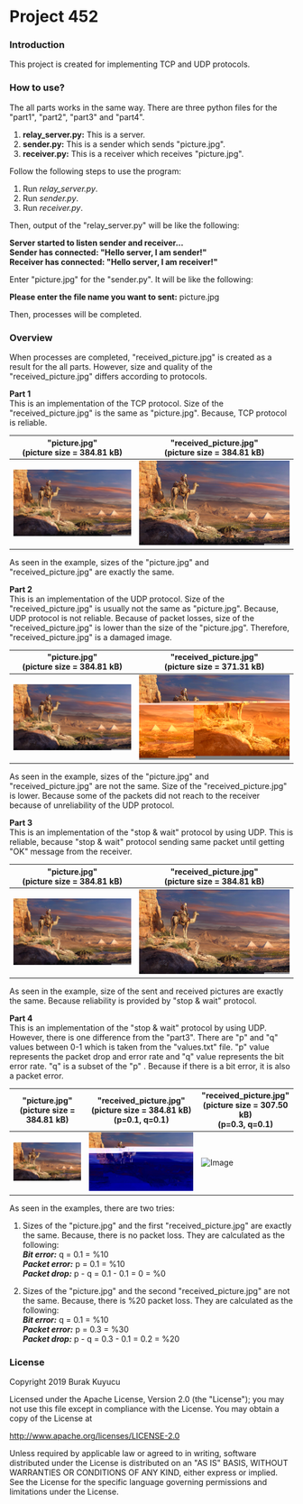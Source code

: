 Project 452
===========

### Introduction
This project is created for implementing TCP and UDP protocols.

### How to use?
The all parts works in the same way. There are three python files for the "part1", "part2", "part3" and "part4".

1. **relay_server.py:** This is a server.
2. **sender.py:**  This is a sender which sends "picture.jpg".
3. **receiver.py:** This is a receiver which receives "picture.jpg".

Follow the following steps to use the program:

1. Run _relay_server.py_.
2. Run _sender.py_.
3. Run _receiver.py_.

Then, output of the "relay_server.py" will be like the following:

>
**Server started to listen sender and receiver...<br>
Sender has connected: "Hello server, I am sender!"<br>
Receiver has connected: "Hello server, I am receiver!"**<br>

Enter "picture.jpg" for the "sender.py". It will be like the following:

>
**Please enter the file name you want to sent:** picture.jpg

Then, processes will be completed.

### Overview
When processes are completed, "received_picture.jpg" is created as a result for the all parts. However, size and quality of the "received_picture.jpg" differs according to protocols.

**Part 1**<br>
This is an implementation of the TCP protocol. Size of the "received_picture.jpg" is the same as "picture.jpg". Because, TCP protocol is reliable.

"picture.jpg"<br>(picture size = 384.81 kB)   | "received_picture.jpg"<br>(picture size = 384.81 kB)
--------------------------------------------- | ------------------------------------------------------
![Image](extras/1.jpg)                        | ![Image](extras/1.jpg)

As seen in the example, sizes of the "picture.jpg"  and "received_picture.jpg" are exactly the same.

**Part 2**<br>
This is an implementation of the UDP protocol. Size of the "received_picture.jpg" is usually not the same as "picture.jpg". Because, UDP protocol is not reliable. Because of packet losses, size of the "received_picture.jpg" is lower than the size of the "picture.jpg". Therefore, "received_picture.jpg" is a damaged image. 

"picture.jpg"<br>(picture size = 384.81 kB)   | "received_picture.jpg"<br>(picture size = 371.31 kB)
--------------------------------------------- | ------------------------------------------------------
![Image](extras/1.jpg)                        | ![Image](extras/2.jpg)

As seen in the example, sizes of the "picture.jpg"  and "received_picture.jpg" are not the same. Size of the "received_picture.jpg" is lower. Because some of the packets did not reach to the receiver because of unreliability of the UDP protocol.

**Part 3**<br>
This is an implementation of the "stop & wait" protocol by using UDP. This is reliable, because "stop & wait" protocol sending same packet until getting "OK" message from the receiver.

"picture.jpg"<br>(picture size = 384.81 kB)   | "received_picture.jpg"<br>(picture size = 384.81 kB)
--------------------------------------------- | ------------------------------------------------------
![Image](extras/1.jpg)                        | ![Image](extras/1.jpg)

As seen in the example, size of the sent and received pictures are exactly the same. Because reliability is provided by "stop & wait" protocol.

**Part 4**<br>
This is an implementation of the "stop & wait" protocol by using UDP. However, there is one difference from the "part3". There are "p" and "q" values between 0-1 which is taken from the "values.txt" file. "p" value represents the packet drop and error rate and "q" value represents the bit error rate. "q" is a subset of the "p" . Because if there is a bit error, it is also a packet error.

"picture.jpg"<br>(picture size = 384.81 kB)   | "received_picture.jpg"<br>(picture size = 384.81 kB)<br>(p=0.1, q=0.1)<br>   | "received_picture.jpg"<br>(picture size = 307.50 kB)<br>(p=0.3, q=0.1)
--------------------------------------------- | ---------------------------------------------------------------------------- | ---------------------------------------
![Image](extras/1.jpg)                        | ![Image](extras/3.jpg)                                                       | ![Image](extras/4.jpg)

As seen in the examples, there are two tries:

1. Sizes of the "picture.jpg" and the first "received_picture.jpg" are exactly the same. Because, there is no packet loss. They are calculated as the following:<br>
_**Bit error:**_ q = 0.1 = %10<br>
_**Packet error:**_ p = 0.1 = %10<br>
_**Packet drop:**_ p - q = 0.1 - 0.1 = 0 = %0<br>

2. Sizes of the "picture.jpg" and the second "received_picture.jpg" are not the same. Because, there is %20 packet loss. They are calculated as the following:<br>
_**Bit error:**_ q = 0.1 = %10<br>
_**Packet error:**_ p = 0.3 = %30<br>
_**Packet drop:**_ p - q = 0.3 - 0.1 = 0.2 = %20<br>

### License
Copyright 2019 Burak Kuyucu

Licensed under the Apache License, Version 2.0 (the "License");
you may not use this file except in compliance with the License.
You may obtain a copy of the License at

http://www.apache.org/licenses/LICENSE-2.0

Unless required by applicable law or agreed to in writing, software
distributed under the License is distributed on an "AS IS" BASIS,
WITHOUT WARRANTIES OR CONDITIONS OF ANY KIND, either express or implied.
See the License for the specific language governing permissions and
limitations under the License.
